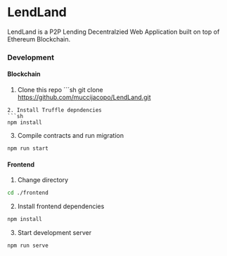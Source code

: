 # LendLand

LendLand is a P2P Lending Decentralzied Web Application built on top of Ethereum Blockchain.

### Development
#### Blockchain
1. Clone this repo
´´´sh
git clone https://github.com/muccijacopo/LendLand.git
```
2. Install Truffle depndencies
```sh
npm install
```
3. Compile contracts and run migration
```sh
npm run start
```
#### Frontend
1. Change directory
```sh
cd ./frontend
```
2. Install frontend dependencies
```sh
npm install
```
3. Start development server
```sh
npm run serve
```
    
    
